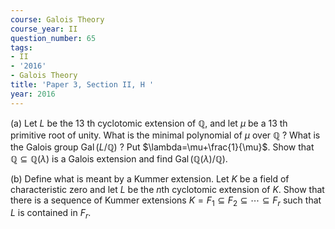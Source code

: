 ```yaml
---
course: Galois Theory
course_year: II
question_number: 65
tags:
- II
- '2016'
- Galois Theory
title: 'Paper 3, Section II, H '
year: 2016
---
```




(a) Let $L$ be the 13 th cyclotomic extension of $\mathbb{Q}$, and let $\mu$ be a 13 th primitive root of unity. What is the minimal polynomial of $\mu$ over $\mathbb{Q}$ ? What is the Galois group $\operatorname{Gal}(L / \mathbb{Q})$ ? Put $\lambda=\mu+\frac{1}{\mu}$. Show that $\mathbb{Q} \subseteq \mathbb{Q}(\lambda)$ is a Galois extension and find $\operatorname{Gal}(\mathbb{Q}(\lambda) / \mathbb{Q})$.

(b) Define what is meant by a Kummer extension. Let $K$ be a field of characteristic zero and let $L$ be the $n$th cyclotomic extension of $K$. Show that there is a sequence of Kummer extensions $K=F_{1} \subseteq F_{2} \subseteq \cdots \subseteq F_{r}$ such that $L$ is contained in $F_{r}$.